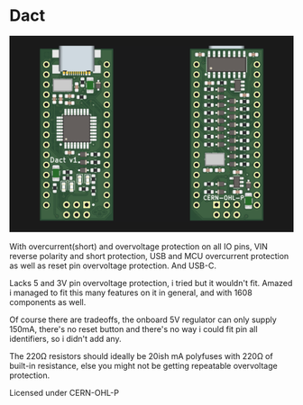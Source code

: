 # Dact


![board](nano.png)

With overcurrent(short) and overvoltage protection on all IO pins, VIN reverse polarity and short protection, USB and MCU overcurrent protection as well as reset pin overvoltage protection. And USB-C.

Lacks 5 and 3V pin overvoltage protection, i tried but it wouldn't fit. Amazed i managed to fit this many features on it in general, and with 1608 components as well.

Of course there are tradeoffs, the onboard 5V regulator can only supply 150mA, there's no reset button and there's no way i could fit pin all identifiers, so i didn't add any.

The 220Ω resistors should ideally be 20ish mA polyfuses with 220Ω of built-in resistance, else you might not be getting repeatable overvoltage protection.

Licensed under CERN-OHL-P